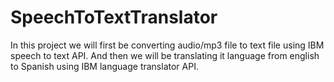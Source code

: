 # SpeechToTextTranslator

In this project we will first be converting audio/mp3 file to text file using IBM speech to text API. 
And then we will be translating it language from english to Spanish
using IBM language translator API.
